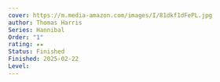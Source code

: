 ```yaml
---
cover: https://m.media-amazon.com/images/I/81dkf1dFePL.jpg
author: Thomas Harris
Series: Hannibal
Order: "1"
rating: ★★
Status: Finished
Finished: 2025-02-22
Level:
---
```








